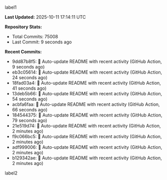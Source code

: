
label1 
<!-- ACTIVITY_START -->
**Last Updated:** 2025-10-11 17:14:11 UTC

**Repository Stats:**
- Total Commits: 75008
- Last Commit: 9 seconds ago

**Recent Commits:**
- 9dd87b8f5: 🤖 Auto-update README with recent activity (GitHub Action, 9 seconds ago)
- eb3c05614: 🤖 Auto-update README with recent activity (GitHub Action, 24 seconds ago)
- 18fad03a4: 🤖 Auto-update README with recent activity (GitHub Action, 41 seconds ago)
- 13deb5b66: 🤖 Auto-update README with recent activity (GitHub Action, 54 seconds ago)
- acbfa6faa: 🤖 Auto-update README with recent activity (GitHub Action, 66 seconds ago)
- 184544375: 🤖 Auto-update README with recent activity (GitHub Action, 79 seconds ago)
- 21e519d74: 🤖 Auto-update README with recent activity (GitHub Action, 2 minutes ago)
- f9c066bc5: 🤖 Auto-update README with recent activity (GitHub Action, 2 minutes ago)
- adf999006: 🤖 Auto-update README with recent activity (GitHub Action, 2 minutes ago)
- b129342ae: 🤖 Auto-update README with recent activity (GitHub Action, 2 minutes ago)
<!-- ACTIVITY_END -->

label2
